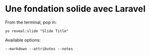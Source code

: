 
# Une fondation solide avec Laravel

From the terminal, pop in:

  ```yo reveal:slide "Slide Title"```

Available options:

 ```--markdown --attributes --notes```
